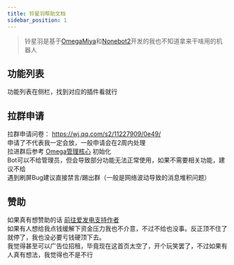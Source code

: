 ```yaml
---
title: 铃星羽帮助文档
sidebar_position: 1
---
```


>铃星羽是基于[OmegaMiya](https://github.com/Ailitonia/omega-miya)和[Nonebot2](https://github.com/nonebot/nonebot2)开发的我也不知道拿来干啥用的机器人

## 功能列表
功能列表在侧栏，找到对应的插件看就行

## 拉群申请
拉群申请问卷： <https://wj.qq.com/s2/11227909/0e49/><br/>
申请了不代表我一定会放，一般申请会在2周内处理<br/>
拉进群后参考 [Omega管理核心](omega_miya/omega_manager.md) 初始化<br/>
Bot可以不给管理员，但会导致部分功能无法正常使用，如果不需要相关功能，建议不给<br/>
遇到刷屏Bug建议直接禁言/踢出群（一般是网络波动导致的消息堆积问题）

## 赞助
如果真有想赞助的话 [前往爱发电支持作者](https://afdian.net/a/yokina)<br/>
如果有人想给我点钱缓解下资金压力我也不介意，不过不给也没事。反正顶不住了就停了，我也没必要亏钱硬顶下去。<br/>
我觉得甚至可以广告位招租，毕竟现在这首页太空了，开个玩笑罢了，不过如果有人真有想法，我觉得也不是不行